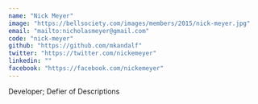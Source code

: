 ```yaml
---
name: "Nick Meyer"
image: "https://bellsociety.com/images/members/2015/nick-meyer.jpg"
email: "mailto:nicholasmeyer@gmail.com"
code: "nick-meyer"
github: "https://github.com/mkandalf"
twitter: "https://twitter.com/nickemeyer"
linkedin: ""
facebook: "https://facebook.com/nickemeyer"
---
```

Developer; Defier of Descriptions